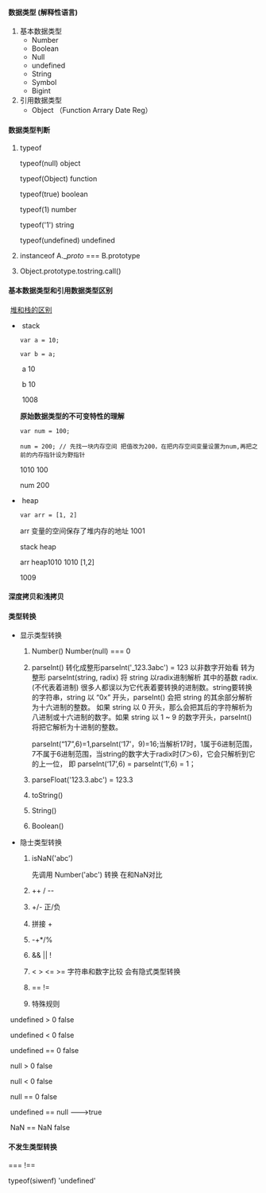 #### 数据类型 (解释性语言)

1. 基本数据类型
   - Number
   - Boolean
   - Null
   - undefined
   - String
   - Symbol
   - Bigint
2. 引用数据类型
   - Object （Function Arrary Date Reg）

#### 数据类型判断

1. typeof

   typeof(null)  object

   typeof(Object) function

   typeof(true) boolean

   typeof(1) number

   typeof('1') string

   typeof(undefined) undefined

2. instanceof A.__proto_ === B.prototype

3. Object.prototype.tostring.call()

   

#### 基本数据类型和引用数据类型区别

​	<u>堆和栈的区别</u>

- ​	stack

  `var a = 10;`

  `var b = a;`

  ​	a    		10  

  ​	b 			10

  ​	1008 

  

  **原始数据类型的不可变特性的理解**

  `var num = 100;`

  `num = 200; // 先找一块内存空间 把值改为200，在把内存空间变量设置为num,再把之前的内存指针设为野指针`

   1010   		 100  

  num 			200

  

- ​	heap

  `var arr = [1, 2]`

  arr 变量的空间保存了堆内存的地址 1001

  stack															heap

  

  arr    heap1010 									1010   [1,2]

  1009

#### 深度拷贝和浅拷贝



#### 类型转换

- 显示类型转换

  1. Number()
     Number(null) === 0
  2. parseInt()
     转化成整形parseInt('_123.3abc') = 123 以非数字开始看 转为整形
     parseInt(string, radix)  将 string 以radix进制解析
     其中的基数 radix.(不代表着进制) 很多人都误以为它代表着要转换的进制数。string要转换的字符串，string 以 “0x” 开头，parseInt() 会把 string 的其余部分解析为十六进制的整数。
     如果 string 以 0 开头，那么会把其后的字符解析为八进制或十六进制的数字。如果 string 以 1 ~ 9 的数字开头，parseInt() 将把它解析为十进制的整数。

     parseInt(“17”,6)=1,parseInt(‘17’，9)=16;当解析17时，1属于6进制范围，7不属于6进制范围，当string的数字大于radix时(7＞6)，它会只解析到它的上一位，
     即 parseInt(‘17’,6) = parseInt(‘1’,6) = 1；

  3. parseFloat('123.3.abc') = 123.3

  4. toString()

  5. String()

  6. Boolean()

- 隐士类型转换

  1. isNaN('abc')

     先调用 Number('abc') 转换 在和NaN对比

  2. ++ / -- 
  3. +/- 正/负
  4. 拼接 +
  5. -+*/%
  6. && || !
  7. < > <= >=  字符串和数字比较 会有隐式类型转换
  8. ==  !=
  9. 特殊规则

​		undefined > 0 false

​		undefined < 0 false

​		undefined == 0 false

​		null > 0 false

​		null < 0 false

​		null == 0 false

​	   undefined == null  --->true

​	   NaN == NaN false

#### 不发生类型转换

=== !==

typeof(siwenf) 'undefined' 

